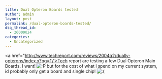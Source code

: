 ```yaml
---
title: Dual Opteron Boards tested
author: admin
layout: post
permalink: /dual-opteron-boards-tested/
dsq_thread_id:
  - 26009024
categories:
  - Uncategorized
---
```

<a href=\"http://www.techreport.com/reviews/2004q2/dually-opterons/index.x?pg=1\">Tech report are testing a few Dual Opteron Main Boards</a>. I want! <img src="http://blog.lotas-smartman.net/wp-includes/images/smilies/icon_razz.gif" alt=":P" class="wp-smiley" /> but for the cost of what i spend on my current system, id probably only get a board and single chip! <img src="http://blog.lotas-smartman.net/wp-includes/images/smilies/icon_sad.gif" alt=":(" class="wp-smiley" />